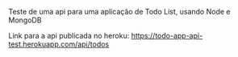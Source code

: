 Teste de uma api para uma aplicação de Todo List, usando Node e MongoDB

Link para a api publicada no heroku: https://todo-app-api-test.herokuapp.com/api/todos
